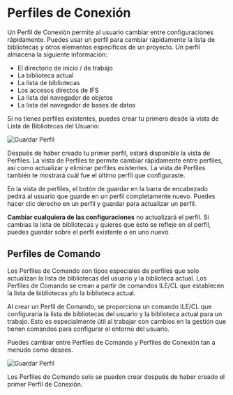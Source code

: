 # Perfiles de Conexión

Un Perfil de Conexión permite al usuario cambiar entre configuraciones rápidamente. Puedes usar un perfil para cambiar rápidamente la lista de bibliotecas y otros elementos específicos de un proyecto. Un perfil almacena la siguiente información:

- El directorio de inicio / de trabajo
- La biblioteca actual
- La lista de bibliotecas
- Los accesos directos de IFS
- La lista del navegador de objetos
- La lista del navegador de bases de datos

Si no tienes perfiles existentes, puedes crear tu primero desde la vista de Lista de Bibliotecas del Usuario:

![Guardar Perfil](../../../assets/Connect_Profile_Save_01.png)

Después de haber creado tu primer perfil, estará disponible la vista de Perfiles. La vista de Perfiles te permite cambiar rápidamente entre perfiles, así como actualizar y eliminar perfiles existentes. La vista de Perfiles también te mostrará cuál fue el último perfil que configuraste.

En la vista de perfiles, el botón de guardar en la barra de encabezado pedirá al usuario que guarde en un perfil completamente nuevo. Puedes hacer clic derecho en un perfil y guardar para actualizar un perfil.

**Cambiar cualquiera de las configuraciones** no actualizará el perfil. Si cambias la lista de bibliotecas y quieres que esto se refleje en el perfil, puedes guardar sobre el perfil existente o en uno nuevo.

## Perfiles de Comando

Los Perfiles de Comando son tipos especiales de perfiles que solo actualizan la lista de bibliotecas del usuario y la biblioteca actual. Los Perfiles de Comando se crean a partir de comandos ILE/CL que establecen la lista de bibliotecas y/o la biblioteca actual.

Al crear un Perfil de Comando, se proporciona un comando ILE/CL que configuraría la lista de bibliotecas del usuario y la biblioteca actual para un trabajo. Esto es especialmente útil al trabajar con cambios en la gestión que tienen comandos para configurar el entorno del usuario.

Puedes cambiar entre Perfiles de Comando y Perfiles de Conexión tan a menudo como desees.

![Guardar Perfil](../../../assets/command_profile.png)

Los Perfiles de Comando solo se pueden crear después de haber creado el primer Perfil de Conexión.
